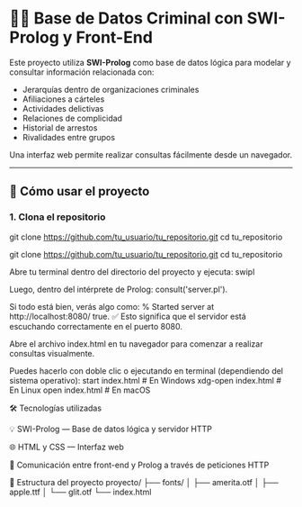 # 🕵️‍♂️ Base de Datos Criminal con SWI-Prolog y Front-End

Este proyecto utiliza **SWI-Prolog** como base de datos lógica para modelar y consultar información relacionada con:

- Jerarquías dentro de organizaciones criminales  
- Afiliaciones a cárteles  
- Actividades delictivas  
- Relaciones de complicidad  
- Historial de arrestos  
- Rivalidades entre grupos  

Una interfaz web permite realizar consultas fácilmente desde un navegador.

---

## 🚀 Cómo usar el proyecto

### 1. Clona el repositorio
git clone https://github.com/tu_usuario/tu_repositorio.git
cd tu_repositorio

git clone https://github.com/tu_usuario/tu_repositorio.git
cd tu_repositorio

Abre tu terminal dentro del directorio del proyecto y ejecuta:
swipl

Luego, dentro del intérprete de Prolog:
consult('server.pl').

Si todo está bien, verás algo como:
% Started server at http://localhost:8080/
true.
✅ Esto significa que el servidor está escuchando correctamente en el puerto 8080.

Abre el archivo index.html en tu navegador para comenzar a realizar consultas visualmente.

Puedes hacerlo con doble clic o ejecutando en terminal (dependiendo del sistema operativo):
start index.html          # En Windows
xdg-open index.html       # En Linux
open index.html           # En macOS


🛠 Tecnologías utilizadas

💡 SWI-Prolog — Base de datos lógica y servidor HTTP

🌐 HTML y CSS — Interfaz web

🔄 Comunicación entre front-end y Prolog a través de peticiones HTTP

📂 Estructura del proyecto
proyecto/
├── fonts/
│   ├── amerita.otf
│   ├── apple.ttf
│   └── glit.otf
└── index.html
